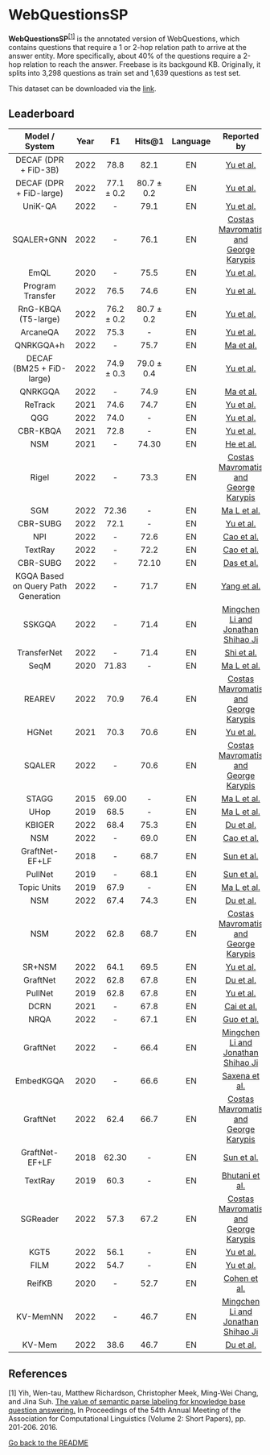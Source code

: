 # WebQuestionsSP

**WebQuestionsSP**<sup>[[1]](#myfootnote1)</sup> is the annotated version of WebQuestions, which contains questions that require a 1 or 2-hop relation path to arrive at the answer entity. 
More specifically, about 40% of the questions require a 2-hop relation to reach the answer. Freebase is its backgound KB. Originally, it splits into 3,298 questions 
as train set and 1,639 questions as test set. 

This dataset can be downloaded via the [link](https://www.microsoft.com/en-us/download/details.aspx?id=52763).


## Leaderboard 

| Model / System | Year |  F1   | Hits@1 | Language |                                    Reported by                                     |
|:--------------:|:----:|:-----:|:------:|:--------:|:----------------------------------------------------------------------------------:|
| DECAF (DPR + FiD-3B)  | 2022 |  78.8 |  82.1  |    EN    |    [Yu et al.](https://arxiv.org/pdf/2210.00063.pdf)                        |
| DECAF (DPR + FiD-large) | 2022 | 77.1 ± 0.2 |  80.7 ± 0.2|    EN    |    [Yu et al.](https://arxiv.org/pdf/2210.00063.pdf)             |
| UniK-QA        | 2022 | -|  79.1|    EN    |    [Yu et al.](https://arxiv.org/pdf/2210.00063.pdf)               |
| SQALER+GNN     | 2022 | - |  76.1  |    EN    | [Costas Mavromatis and George Karypis](https://arxiv.org/pdf/2210.13650.pdf)     |
| EmQL            | 2020 | -|  75.5|    EN    |    [Yu et al.](https://arxiv.org/pdf/2210.00063.pdf)               |
| Program Transfer  | 2022 | 76.5|  74.6|    EN    |    [Yu et al.](https://arxiv.org/pdf/2210.00063.pdf)               |
| RnG-KBQA (T5-large)  | 2022 | 76.2 ± 0.2|  80.7 ± 0.2|    EN    |    [Yu et al.](https://arxiv.org/pdf/2210.00063.pdf)               |
| ArcaneQA        | 2022 | 75.3| - |    EN    |    [Yu et al.](https://arxiv.org/pdf/2210.00063.pdf)               |
|   QNRKGQA+h    | 2022 |   -   |  75.7  |    EN    |    [Ma et al.](https://link.springer.com/chapter/10.1007/978-3-031-10983-6_11)     |
| DECAF (BM25 + FiD-large) | 2022 | 74.9 ± 0.3 | 79.0 ± 0.4 |    EN    |    [Yu et al.](https://arxiv.org/pdf/2210.00063.pdf)               |
|    QNRKGQA     | 2022 |   -   |  74.9  |    EN    |    [Ma et al.](https://link.springer.com/chapter/10.1007/978-3-031-10983-6_11)     |
| ReTrack  | 2021 | 74.6| 74.7 |    EN    |    [Yu et al.](https://arxiv.org/pdf/2210.00063.pdf)               |
| QGG           | 2022 | 74.0| -|    EN    |    [Yu et al.](https://arxiv.org/pdf/2210.00063.pdf)               |
| CBR-KBQA| 2021 | 72.8| -|    EN    |    [Yu et al.](https://arxiv.org/pdf/2210.00063.pdf)               |
|      NSM       | 2021 |   -   | 74.30  |    EN    |                 [He et al.](https://arxiv.org/pdf/2101.03737.pdf)                  |
| Rigel          | 2022 | - |  73.3  |    EN    | [Costas Mavromatis and George Karypis](https://arxiv.org/pdf/2210.13650.pdf)     |
|      SGM       | 2022 | 72.36 |   -    |    EN    |  [Ma L et al.](https://ieeexplore.ieee.org/stamp/stamp.jsp?tp=&arnumber=9747229)   |
| CBR-SUBG | 2022 | 72.1| - |    EN    |    [Yu et al.](https://arxiv.org/pdf/2210.00063.pdf)               |
|      NPI       | 2022 |   -   |  72.6  |    EN    |            [Cao et al.](https://aclanthology.org/2022.acl-long.559.pdf)            |
|    TextRay     | 2022 |   -   |  72.2  |    EN    |            [Cao et al.](https://aclanthology.org/2022.acl-long.559.pdf)            |
|    CBR-SUBG    | 2022 |   -   | 72.10  |    EN    |                 [Das et al.](https://arxiv.org/pdf/2202.10610.pdf)                 |
| KGQA Based on Query Path Generation| 2022 | - | 71.7 | EN | [Yang et al.](https://link.springer.com/chapter/10.1007/978-3-031-10983-6_12) |
|     SSKGQA     | 2022 |   -   |  71.4  |    EN    |     [Mingchen Li and Jonathan Shihao Ji](https://arxiv.org/pdf/2204.10194.pdf)     |
|  TransferNet   | 2022 |   -   |  71.4  |    EN    |                 [Shi et al.](https://arxiv.org/pdf/2104.07302.pdf)                 |
|      SeqM      | 2020 | 71.83 |   -    |    EN    |  [Ma L et al.](https://ieeexplore.ieee.org/stamp/stamp.jsp?tp=&arnumber=9747229)   |
| REAREV         | 2022 |  70.9 |  76.4  |    EN    | [Costas Mavromatis and George Karypis](https://arxiv.org/pdf/2210.13650.pdf)     |
|    HGNet       | 2021 | 70.3   | 70.6|    EN    |    [Yu et al.](https://arxiv.org/pdf/2210.00063.pdf)               |
| SQALER         | 2022 | - |  70.6  |    EN    | [Costas Mavromatis and George Karypis](https://arxiv.org/pdf/2210.13650.pdf)     |
|     STAGG      | 2015 | 69.00 |   -    |    EN    |  [Ma L et al.](https://ieeexplore.ieee.org/stamp/stamp.jsp?tp=&arnumber=9747229)   |
|      UHop      | 2019 | 68.5  |   -    |    EN    |  [Ma L et al.](https://ieeexplore.ieee.org/stamp/stamp.jsp?tp=&arnumber=9747229)   |
|     KBIGER     | 2022 | 68.4  |  75.3  |    EN    |  [Du et al.](https://arxiv.org/pdf/2209.03005.pdf)   |
|      NSM       | 2022 |   -   |  69.0  |    EN    |            [Cao et al.](https://aclanthology.org/2022.acl-long.559.pdf)            |
| GraftNet-EF+LF | 2018 |   -   |  68.7  |    EN    |                [Sun et al.](https://aclanthology.org/D18-1455.pdf)                 |
|    PullNet     | 2019 |   -   |  68.1  |    EN    |                 [Sun et al.](https://arxiv.org/pdf/1904.09537.pdf)                 |
|  Topic Units   | 2019 | 67.9  |   -    |    EN    |  [Ma L et al.](https://ieeexplore.ieee.org/stamp/stamp.jsp?tp=&arnumber=9747229)   |
|  NSM           | 2022 | 67.4 |  74.3  |    EN    |   [Du et al.](https://arxiv.org/pdf/2209.03005.pdf)   |
| NSM           | 2022 |  62.8 |  68.7  |    EN    | [Costas Mavromatis and George Karypis](https://arxiv.org/pdf/2210.13650.pdf)     |
|         SR+NSM | 2022 | 64.1| 69.5|    EN    |    [Yu et al.](https://arxiv.org/pdf/2210.00063.pdf)               |
|    GraftNet    | 2022 | 62.8|  67.8  |    EN    |    [Du et al.](https://arxiv.org/pdf/2209.03005.pdf)   |
|        PullNet | 2019 | 62.8|  67.8  |    EN  |    [Yu et al.](https://arxiv.org/pdf/2210.00063.pdf)               |
|      DCRN      | 2021 |   -   |  67.8  |    EN    |          [Cai et al.](https://aclanthology.org/2021.findings-acl.19.pdf)           |
|      NRQA      | 2022 |   -   |  67.1  |    EN    | [Guo et al.](https://link.springer.com/content/pdf/10.1007/s10489-022-03927-0.pdf) |
|    GraftNet    | 2022 |   -   |  66.4  |    EN    |     [Mingchen Li and Jonathan Shihao Ji](https://arxiv.org/pdf/2204.10194.pdf)     |
|   EmbedKGQA    | 2020 |   -   |  66.6  |    EN    |          [Saxena et al.](https://aclanthology.org/2020.acl-main.412.pdf)           |
|    GraftNet    | 2022 |  62.4 |  66.7  |    EN    | [Costas Mavromatis and George Karypis](https://arxiv.org/pdf/2210.13650.pdf)     |
| GraftNet-EF+LF | 2018 | 62.30 |   -    |    EN    |                [Sun et al.](https://aclanthology.org/D18-1455.pdf)                 |
|    TextRay     | 2019 | 60.3  |   -    |    EN    |        [Bhutani et al.](https://dl.acm.org/doi/pdf/10.1145/3357384.3358033)        |
|    SGReader    | 2022 |  57.3 |  67.2  |    EN    | [Costas Mavromatis and George Karypis](https://arxiv.org/pdf/2210.13650.pdf)     |
|           KGT5 | 2022 | 56.1| -|    EN    |    [Yu et al.](https://arxiv.org/pdf/2210.00063.pdf)               |
|           FILM | 2022 | 54.7| -|    EN    |    [Yu et al.](https://arxiv.org/pdf/2210.00063.pdf)               |
|     ReifKB     | 2020 |   -   |  52.7  |    EN    |                [Cohen et al.](https://arxiv.org/pdf/2002.06115.pdf)                |
|    KV-MemNN    | 2022 |   -   |  46.7  |    EN    |     [Mingchen Li and Jonathan Shihao Ji](https://arxiv.org/pdf/2204.10194.pdf)     |
|    KV-Mem       | 2022 |  38.6   |  46.7  |    EN    |    [Du et al.](https://arxiv.org/pdf/2209.03005.pdf)   |


## References 
<a name="myfootnote1">[1]</a> Yih, Wen-tau, Matthew Richardson, Christopher Meek, Ming-Wei Chang, and Jina Suh. [The value of semantic parse labeling for knowledge base question answering.](http://anthology.aclweb.org/P16-2033) In Proceedings of the 54th Annual Meeting of the Association for Computational Linguistics (Volume 2: Short Papers), pp. 201-206. 2016.


[Go back to the README](../README.md)
